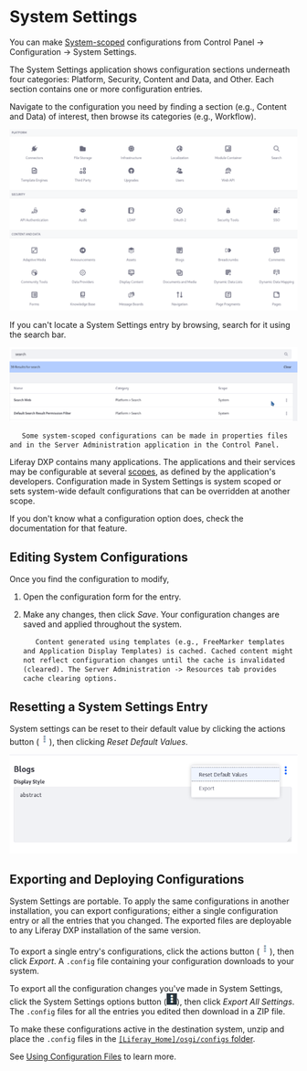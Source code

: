 # System Settings

You can make [System-scoped](./understanding-configuration-scope.md) configurations from Control Panel &rarr; Configuration &rarr; System Settings.

The System Settings application shows configuration sections underneath four categories: Platform, Security, Content and Data, and Other. Each section contains one or more configuration entries.

Navigate to the configuration you need by finding a section (e.g., Content and Data) of interest, then browse its categories (e.g., Workflow).

![System Settings entries are organized by section (e.g., Content and Data) and category (e.g., Assets).](./system-settings/images/02.png)

If you can't locate a System Settings entry by browsing, search for it using the search bar.

![You can search for System Settings entries.](./system-settings/images/03.png)

```note::
   Some system-scoped configurations can be made in properties files and in the Server Administration application in the Control Panel.
```

Liferay DXP contains many applications. The applications and their services may be configurable at several [scopes](./understanding-configuration-scope.md), as defined by the application's developers. Configuration made in System Settings is system scoped or sets system-wide default configurations that can be overridden at another scope.

If you don't know what a configuration option does, check the documentation for that feature.

## Editing System Configurations

Once you find the configuration to modify,

1. Open the configuration form for the entry.

1. Make any changes, then click _Save_. Your configuration changes are saved and applied throughout the system.

    ```important::
       Content generated using templates (e.g., FreeMarker templates and Application Display Templates) is cached. Cached content might not reflect configuration changes until the cache is invalidated (cleared). The Server Administration -> Resources tab provides cache clearing options.
    ```

## Resetting a System Settings Entry

System settings can be reset to their default value by clicking the actions button (![Actions](../../images/icon-actions.png)), then clicking _Reset Default Values_.

![After saving changes to a configuration, the actions Reset Default Values and Export are made available.](./system-settings/images/04.png)

## Exporting and Deploying Configurations

System Settings are portable. To apply the same configurations in another installation, you can export configurations; either a single configuration entry or all the entries that you changed. The exported files are deployable to any Liferay DXP installation of the same version.

To export a single entry's configurations, click the actions button (![Actions](../../images/icon-actions.png)), then click _Export_. A `.config` file containing your configuration downloads to your system.

To export all the configuration changes you've made in System Settings, click the System Settings options button (![Options](../../images/icon-options.png)), then click _Export All Settings_. The `.config` files for all the entries you edited then download in a ZIP file.

To make these configurations active in the destination system, unzip and place the `.config` files in the [`[Liferay_Home]/osgi/configs` folder](../../installation-and-upgrades/reference/liferay-home.md).

See [Using Configuration Files](./using-configuration-files.md) to learn more.
